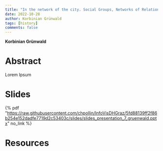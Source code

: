 ```yaml
---
title: "In the network of the city. Social Groups, Networks of Relations and Interactions in Late Medieval Vienna (1448-1466)" 
date: 2022-10-28
author: Korbinian Grünwald
tags: [history]
comments: false
---
```


**Korbinian Grünwald**

# Abstract 

Lorem Ipsum

# Slides

{% pdf "https://raw.githubusercontent.com/chpollin/InfoVisDHGraz/5fd88139ff2f86b254e152dadfe7719d2c53403c/slides/slides_presentation_7_gruenwald.pptx" no_link %}

# Resources